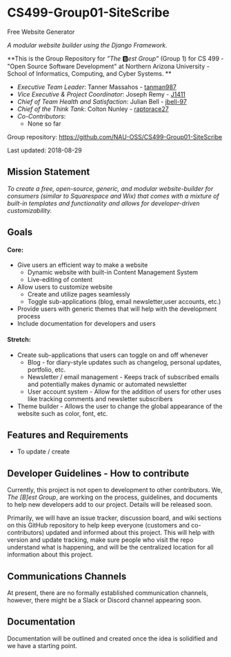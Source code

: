 # CS499-Group01-SiteScribe

Free Website Generator

_A modular website builder using the Django Framework._

**This is the Group Repository for _”The_ :b:_est Group”_ (Group 1) for CS 499 - "Open Source Software Development" at Northern Arizona University - School of Informatics, Computing, and Cyber Systems. **

+ _Executive Team Leader_: Tanner Massahos - [tanman987](https://github.com/tanman987)
+ _Vice Executive & Project Coordinator_: Joseph Remy - [J1411](https://github.com/J1411)
+ _Chief of Team Health and Satisfaction_: Julian Bell - [jbell-97](https://github.com/jbell-97)
+ _Chief of the Think Tank_: Colton Nunley - [raptorace27](https://github.com/raptorace27)
+ _Co-Contributors_:
    + None so far

Group repository: <https://github.com/NAU-OSS/CS499-Group01-SiteScribe>

Last updated: 2018-08-29

## Mission Statement

_To create a free, open-source, generic, and modular website-builder for consumers (similar to Squarespace and Wix) that comes with a mixture of built-in templates and functionality and allows for developer-driven customizability._

## Goals
#### Core:
+ Give users an efficient way to make a website
    + Dynamic website with built-in Content Management System
    + Live-editing of content
+ Allow users to customize website 
    + Create and utilize pages seamlessly
    + Toggle sub-applications (blog, email newsletter,user accounts, etc.)
+ Provide users with generic themes that will help with the development process
+ Include documentation for developers and users

#### Stretch:
+ Create sub-applications that users can toggle on and off whenever
    + Blog - for diary-style updates such as changelog, personal updates, portfolio, etc.
    + Newsletter / email management - Keeps track of subscribed emails and potentially makes dynamic or automated newsletter
    + User account system - Allow for the addition of users for other uses like tracking comments and newsletter subscribers
+ Theme builder - Allows the user to change the global appearance of the website such as color, font, etc.

## Features and Requirements
+ To update / create

## Developer Guidelines - How to contribute

Currently, this project is not open to development to other contributors. We, _The [B]est Group_, are working on the process, guidelines, and documents to help new developers add to our project. Details will be released soon.

Primarily, we will have an issue tracker, discussion board, and wiki sections on this GitHub repository to help keep everyone (customers and co-contributors) updated and informed about this project. This will help with version and update tracking, make sure people who visit the repo understand what is happening, and will be the centralized location for all information about this project.

## Communications Channels 

At present, there are no formally established communication channels, however, there might be a Slack or Discord channel appearing soon.

## Documentation

Documentation will be outlined and created once the idea is solidified and we have a starting point.

